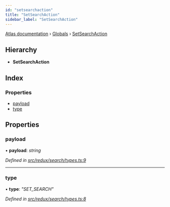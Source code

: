 ```yaml
---
id: "setsearchaction"
title: "SetSearchAction"
sidebar_label: "SetSearchAction"
---
```


[Atlas documentation](../index.md) › [Globals](../globals.md) › [SetSearchAction](setsearchaction.md)

## Hierarchy

* **SetSearchAction**

## Index

### Properties

* [payload](setsearchaction.md#payload)
* [type](setsearchaction.md#type)

## Properties

###  payload

• **payload**: *string*

*Defined in [src/redux/search/types.ts:9](https://github.com/chronark/atlas/blob/25d5919/src/redux/search/types.ts#L9)*

___

###  type

• **type**: *"SET_SEARCH"*

*Defined in [src/redux/search/types.ts:8](https://github.com/chronark/atlas/blob/25d5919/src/redux/search/types.ts#L8)*
